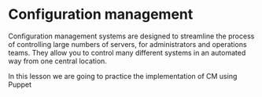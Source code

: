 # Configuration management
Configuration management systems are designed to streamline the process of controlling large numbers of servers, for administrators and operations teams. They allow you to control many different systems in an automated way from one central location.

In this lesson we are going to practice the implementation of CM using Puppet
